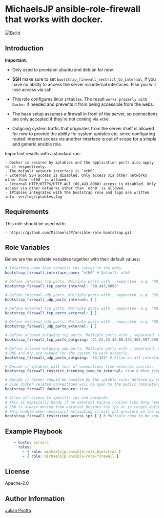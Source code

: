 MichaelsJP ansible-role-firewall that works with docker.
=========
![Build](https://github.com/MichaelsJP/ansible-role-firewall/workflows/Ansible%20Role%20Firewall%20Build/badge.svg)


Introduction
------------
**Important:**

- Only used to provision ubuntu and debian for now.
- **SSH** make sure to set `bootstrap_firewall_restrict_to_internal`, if you have no ability to access the server via
  internal interfaces. Else you will lose access via ssh.

- This role configures linux `IPtables`. The result `works properly with Docker` if needed and prevents it from being
  accessible from the webs.
- The base setup assumes a firewall in front of the server, so connections are only accepted if they're not coming
  via `eth0`.
- Outgoing system traffic that originates from the server itself is allowed for now to provide the ability for system
  updates etc. since configuring routed internet access via another interface is out of scope for a simple and generic
  ansible role.

Important results with a standard run:

```text
- Docker is secured by iptables and the application ports also apply to it respectively.
- The default network interface is `eth0`.
- External SSH access is disabled. Only access via other networks other than `eth0` is allowed.
- External HTTP/HTTPS/HTTP-ALT (80,443,8080) access is disabled. Only access via other networks other than `eth0` is allowed.
- IPtables integrates with the bootstrap role and logs are written into `ver/log/iptables.log`

```

Requirements
------------
This role should be used with:

```text
- https://github.com/MichaelsJP/ansible-role-bootstrap.git
```

Role Variables
--------------
Below are the available variables together with their default values:

```yaml
# Interface name that connects the server to the webs.
bootstrap_firewall_interface_name: "eth0" # Default: eth0

# Define internal tcp ports. Multiple ports with , separated. e.g. '80,443,8080'.
bootstrap_firewall_tcp_ports_internal: "80,443,8080"

# Define internal udp ports. Multiple ports with , separated. e.g. '80,443,8080'.
bootstrap_firewall_udp_ports_internal: [ ]

# Define external tcp ports. Multiple ports with , separated. e.g. '80,443,8080'.
bootstrap_firewall_tcp_ports_external: [ ]

# Define external udp ports. Multiple ports with , separated. e.g. '80,443,8080'.
bootstrap_firewall_udp_ports_external: [ ]

# Define allowed outgoing tcp ports. Multiple ports with , separated. e.g. '80,443,8080'.
bootstrap_firewall_tcp_ports_outgoing: "21,22,25,43,80,443,465,587,995" # Allow on all interfaces. Default: (SSH,FTP,STMP,WHOIS,HTTP,HTTPS,SMTPS,SUBMISSION,POP3S)

# Define allowed outgoing udp ports. Multiple ports with , separated. e.g. '80,443,8080'.
# DNS and ntp are needed for the system to work properly.
bootstrap_firewall_udp_ports_outgoing: "53,123" # Allow on all interfaces. Default: (dns, ntp)

# Decide if iptables will turn of connections from external sources.
bootstrap_firewall_restrict_incoming_icmp_to_internal: true # When icmp is reachable and not dropped, the outside knows the server is not reachable but online and botnets will continue hammering it.

# Decide if docker should be handled by the iptable rules defined by this role. (Heavily recommended!)
# Else docker related connections will be open to the public completely.
bootstrap_firewall_docker_secure: true

# Allow all access to specific ips and networks.
# This is especially handy if an external backup routine like borg needs SSH access from a static ip.
# SSH is always denied from external besides the ips or ip ranges defined below.
# Only enable when necessary! Activating it will put pressure on the cpu, when checking ssh requests against ip addresses.
bootstrap_firewall_restricted_access_ip: [ ] # Multiple need to be separated with commas. e.g. 0.0.0.0,127.0.0.1/8.

```

Example Playbook
----------------

```yaml
    - hosts: servers
      roles:
        - { role: michaelsjp.ansible_role_bootstrap }
        - { role: michaelsjp.ansible-role-firewall }
```

License
-------

Apache-2.0

Author Information
------------------

[Julian Psotta](https://github.com/MichaelsJP)
